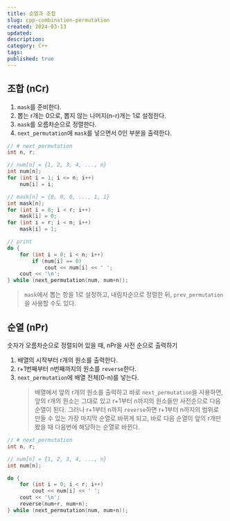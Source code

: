 ```yaml
---
title: 순열과 조합
slug: cpp-combination-permutation
created: 2024-03-13
updated:
description:
category: C++
tags:
published: true
---
```


## 조합 (nCr)

1. `mask`를 준비한다.
2. 뽑는 r개는 0으로, 뽑지 않는 나머지(n-r)개는 1로 설정한다.
3. `mask`를 오름차순으로 정렬한다.
4. `next_permutation`에 `mask`를 넣으면서 0인 부분을 출력한다.

```cpp
// # next_permutation
int n, r;

// num[n] = {1, 2, 3, 4, ..., n}
int num[n];
for (int i = 1; i <= n; i++)
	num[i] = i;

// mask[n] = {0, 0, 0, ..., 1, 1}
int mask[n];
for (int i = 0; i < r; i++)
	mask[i] = 0;
for (int i = r; i < n; i++)
	mask[i] = 1;

// print
do {
	for (int i = 0; i < n; i++)
		if (num[i] == 0)
			cout << num[i] << ' ';
	cout << '\n';
} while (next_permutation(num, num+n));
```

> `mask`에서 뽑는 항을 1로 설정하고, 내림차순으로 정렬한 뒤, `prev_permutation`을 사용할 수도 있다.

## 순열 (nPr)

숫자가 오름차순으로 정렬되어 있을 때, nPr을 사전 순으로 출력하기

1. 배열의 시작부터 r개의 원소를 출력한다.
2. r+1번째부터 n번째까지의 원소를 `reverse`한다.
3. `next_permutation`에 배열 전체(0-n)를 넣는다.
   > 배열에서 앞의 r개의 원소를 출력하고 바로 `next_permutation`을 사용하면, 앞의 r개의 원소는 그대로 있고 r+1부터 n까지의 원소들만 사전순으로 다음 순열이 된다.
   > 그러나 r+1부터 n까지 `reverse`하면 r+1부터 n까지의 범위로 만들 수 있는 가장 마지막 순열로 바뀌게 되고, 바로 다음 순열이 앞의 r개만 봤을 때 다음번에 해당하는 순열로 바뀐다.

```cpp
// # next_permutation
int n, r;

// num[n] = {1, 2, 3, 4, ..., n}
int num[n];

do {
	for (int i = 0; i < r; i++)
		cout << num[i] << ' ';
	cout << '\n';
	reverse(num+r, num+n);
} while (next_permutation(num, num+n));
```
